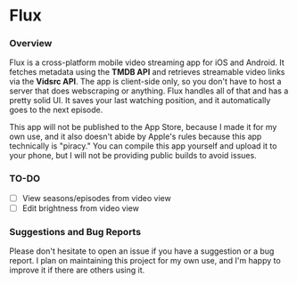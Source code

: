 # Flux

### **Overview**
Flux is a cross-platform mobile video streaming app for iOS and Android. It fetches metadata using the **TMDB API** and retrieves streamable video links via the **Vidsrc API**. The app is client-side only, so you don't have to host a server that does webscraping or anything. Flux handles all of that and has a pretty solid UI. It saves your last watching position, and it automatically goes to the next episode.

This app will not be published to the App Store, because I made it for my own use, and it also doesn't abide by Apple's rules because this app technically is "piracy." You can compile this app yourself and upload it to your phone, but I will not be providing public builds to avoid issues.

### **TO-DO**
- [ ] View seasons/episodes from video view
- [ ] Edit brightness from video view

### Suggestions and Bug Reports
Please don't hesitate to open an issue if you have a suggestion or a bug report. I plan on maintaining this project for my own use, and I'm happy to improve it if there are others using it.